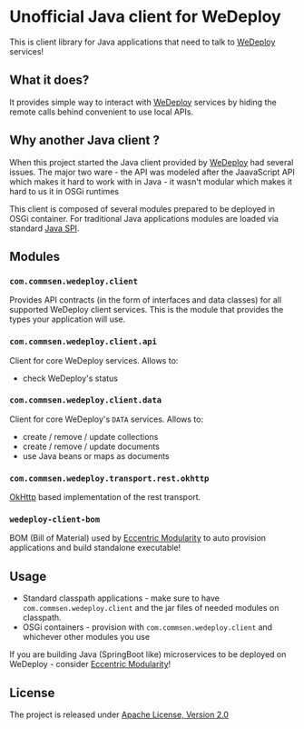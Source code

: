 
# Unofficial Java client for WeDeploy 

This is client library for Java applications that need to talk to [WeDeploy](http://wedeploy.com) services!

## What it does?

It provides simple way to interact with [WeDeploy](http://wedeploy.com) services by hiding the remote calls behind convenient to use local APIs. 

## Why another Java client ?

When this project started the Java client provided by [WeDeploy](http://wedeploy.com) had several issues. The major two ware
	- the API was modeled after the JaavaScript API which makes it hard to work with in Java
	- it wasn't modular which makes it hard to us it in OSGi runtimes
	 
 This client is composed of several modules prepared to be deployed in OSGi container. For traditional Java applications modules are loaded via standard [Java SPI](https://docs.oracle.com/javase/tutorial/ext/basics/spi.html).

## Modules

### `com.commsen.wedeploy.client` 

Provides API contracts (in the form of interfaces and data classes) for all supported WeDeploy client services. This is the module that provides the types your application will use.

### `com.commsen.wedeploy.client.api`

Client for core WeDeploy services. Allows to:

 - check WeDeploy's status

### `com.commsen.wedeploy.client.data`

Client for core WeDeploy's `DATA` services. Allows to:

 - create / remove / update collections
 - create / remove / update documents
 - use Java beans or maps as documents

### `com.commsen.wedeploy.transport.rest.okhttp`

[OkHttp](http://square.github.io/okhttp/) based implementation of the rest transport.

### `wedeploy-client-bom`

BOM (Bill of Material) used by [Eccentric Modularity](https://github.com/azzazzel/EM) to auto provision applications and build standalone executable! 

## Usage

 - Standard classpath applications - make sure to have `com.commsen.wedeploy.client` and the jar files of needed modules on classpath.  
 - OSGi containers - provision with `com.commsen.wedeploy.client` and whichever other modules you use

If you are building Java (SpringBoot like) microservices to be deployed on WeDeploy - consider [Eccentric Modularity](https://github.com/azzazzel/EM)!  
 

## License

The project is released under [Apache License, Version 2.0](https://www.apache.org/licenses/LICENSE-2.0)
